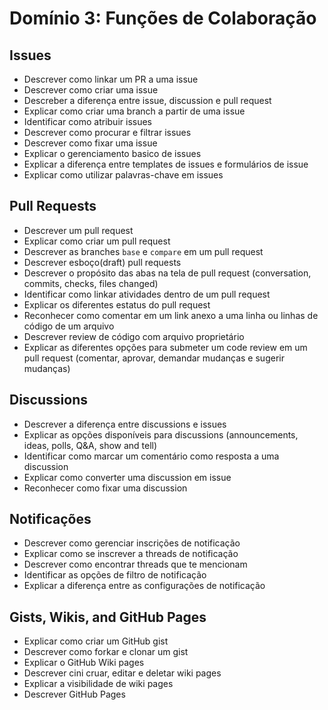 # Domínio 3: Funções de Colaboração

## Issues
- Descrever como linkar um PR a uma issue
- Descrever como criar uma issue
- Descreber a diferença entre issue, discussion e pull request
- Explicar como criar uma branch a partir de uma issue
- Identificar como atribuir issues
- Descrever como procurar e filtrar issues
- Descrever como fixar uma issue
- Explicar o gerenciamento basico de issues
- Explicar a diferença entre templates de issues e formulários de issue
- Explicar como utilizar palavras-chave em issues

## Pull Requests
- Descrever um pull request
- Explicar como criar um pull request
- Descrever as branches `base` e `compare` em um pull request
- Descrever esboço(draft) pull requests
- Descrever o propósito das abas na tela de pull request (conversation, commits, checks, files changed)
- Identificar como linkar atividades dentro de um pull request
- Explicar os diferentes estatus do pull request
- Reconhecer como comentar em um link anexo a uma linha ou linhas de código de um arquivo
- Descrever review de código com arquivo proprietário
- Explicar as diferentes opções para submeter um code review em um pull request (comentar, aprovar, demandar mudanças e sugerir mudanças)

## Discussions
- Descrever a diferença entre discussions e issues
- Explicar as opções disponíveis para discussions (announcements, ideas, polls, Q&A, show and tell)
- Identificar como marcar um comentário como resposta a uma discussion
- Explicar como converter uma discussion em issue
- Reconhecer como fixar uma discussion

## Notificações
- Descrever como gerenciar inscrições de notificação
- Explicar como se inscrever a threads de notificação
- Descrever como encontrar threads que te mencionam
- Identificar as opções de filtro de notificação
- Explicar a diferença entre as configurações de notificação

## Gists, Wikis, and GitHub Pages
- Explicar como criar um GitHub gist
- Descrever como forkar e clonar um gist
- Explicar o GitHub Wiki pages
- Descrever cini cruar, editar e deletar wiki pages
- Explicar a visibilidade de wiki pages
- Descrever GitHub Pages
